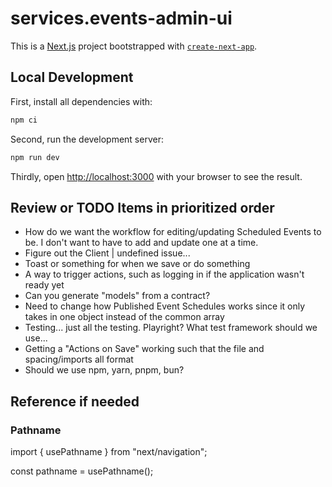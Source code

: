 # services.events-admin-ui

This is a [Next.js](https://nextjs.org) project bootstrapped with [`create-next-app`](https://nextjs.org/docs/app/api-reference/cli/create-next-app).

## Local Development

First, install all dependencies with:

```bash
npm ci
```

Second, run the development server:

```bash
npm run dev
```

Thirdly, open [http://localhost:3000](http://localhost:3000) with your browser to see the result.

## Review or TODO Items in prioritized order

- How do we want the workflow for editing/updating Scheduled Events to be. I don't want to have to add and update one at a time.
- Figure out the Client | undefined issue...
- Toast or something for when we save or do something
- A way to trigger actions, such as logging in if the application wasn't ready yet
- Can you generate "models" from a contract?
- Need to change how Published Event Schedules works since it only takes in one object instead of the common array
- Testing... just all the testing. Playright? What test framework should we use...
- Getting a "Actions on Save" working such that the file and spacing/imports all format
- Should we use npm, yarn, pnpm, bun?

## Reference if needed

### Pathname

import { usePathname } from "next/navigation";

const pathname = usePathname();
